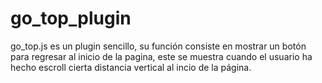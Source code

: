 go_top_plugin
=============

go_top.js es un plugin sencillo, su función consiste en mostrar un botón para regresar al inicio de la pagina, este se muestra cuando el usuario ha hecho escroll cierta distancia vertical al incio de la página.

